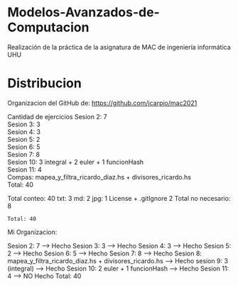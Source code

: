 # Modelos-Avanzados-de-Computacion
Realización de la práctica de la asignatura de MAC de ingeniería informática UHU



# Distribucion
Organizacion del GitHub de: https://github.com/jcarpio/mac2021

Cantidad de ejercicios
Sesion 2:	7							
Sesion 3:	3							
Sesion 4:	3							
Sesion 5:	2							
Sesion 6:	5							
Sesion 7:	8							
Sesion 10:	3 integral + 2 euler + 1 funcionHash			
Sesion 11:	4							
Compas:		mapea_y_filtra_ricardo_diaz.hs +  divisores_ricardo.hs	
	Total: 	40

Total conteo:	40
txt:			3
md:			2
jpg:			1
License + .gitIgnore	2
Total no necesario:	8
	
	Total: 40


Mi Organizacion:

Sesion 2:	7							--> Hecho
Sesion 3:	3							--> Hecho
Sesion 4:	3							--> Hecho
Sesion 5:	2							--> Hecho
Sesion 6:	5							--> Hecho
Sesion 7:	8							--> Hecho
Sesion 8: 	mapea_y_filtra_ricardo_diaz.hs +  divisores_ricardo.hs	--> Hecho
sesion 9:	3 (integral)						--> Hecho
Sesion 10:	2 euler + 1 funcionHash					--> Hecho
Sesion 11:	4							--> NO Hecho
	Total:	40
